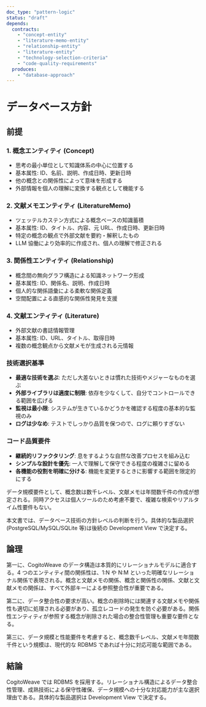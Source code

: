 ```yaml
---
doc_type: "pattern-logic"
status: "draft"
depends:
  contracts:
    - "concept-entity"
    - "literature-memo-entity"
    - "relationship-entity"
    - "literature-entity"
    - "technology-selection-criteria"
    - "code-quality-requirements"
  produces:
    - "database-approach"
---
```


# データベース方針

## 前提

### 1. 概念エンティティ (Concept)

<!-- PREMISE_BEGIN: concept-entity -->

- 思考の最小単位として知識体系の中心に位置する
- 基本属性: ID、名前、説明、作成日時、更新日時
- 他の概念との関係性によって意味を形成する
- 外部情報を個人の理解に変換する観点として機能する

<!-- PREMISE_END: concept-entity -->

### 2. 文献メモエンティティ (LiteratureMemo)

<!-- PREMISE_BEGIN: literature-memo-entity -->

- ツェッテルカステン方式による概念ベースの知識蓄積
- 基本属性: ID、タイトル、内容、元 URL、作成日時、更新日時
- 特定の概念の観点で外部文献を要約・解釈したもの
- LLM 協働により効率的に作成され、個人の理解で修正される

<!-- PREMISE_END: literature-memo-entity -->

### 3. 関係性エンティティ (Relationship)

<!-- PREMISE_BEGIN: relationship-entity -->

- 概念間の無向グラフ構造による知識ネットワーク形成
- 基本属性: ID、関係名、説明、作成日時
- 個人的な関係語彙による柔軟な関係定義
- 空間配置による直感的な関係性発見を支援

<!-- PREMISE_END: relationship-entity -->

### 4. 文献エンティティ (Literature)

<!-- PREMISE_BEGIN: literature-entity -->

- 外部文献の書誌情報管理
- 基本属性: ID、URL、タイトル、取得日時
- 複数の概念観点から文献メモが生成される元情報

<!-- PREMISE_END: literature-entity -->

### 技術選択基準

<!-- PREMISE_BEGIN: technology-selection-criteria -->

- **最適な技術を選ぶ**: ただし大差ないときは慣れた技術やメジャーなものを選ぶ
- **外部ライブラリは適度に制限**: 依存を少なくして、自分でコントロールできる範囲を広げる
- **監視は最小限**: システムが生きているかどうかを確認する程度の基本的な監視のみ
- **ログは少なめ**: テストでしっかり品質を保つので、ログに頼りすぎない

<!-- PREMISE_END: technology-selection-criteria -->

### コード品質要件

<!-- PREMISE_BEGIN: code-quality-requirements -->

- **継続的リファクタリング**: 息をするような自然な改善プロセスを組み込む
- **シンプルな設計を優先**: 一人で理解して保守できる程度の複雑さに留める
- **各機能の役割を明確に分ける**: 機能を変更するときに影響する範囲を限定的にする

<!-- PREMISE_END: code-quality-requirements -->

データ規模要件として、概念数は数千レベル、文献メモは年間数千件の作成が想定される。同時アクセスは個人ツールのため考慮不要で、複雑な検索やリアルタイム性要件もない。

本文書では、データベース技術の方針レベルの判断を行う。具体的な製品選択(PostgreSQL/MySQL/SQLite 等)は後続の Development View で決定する。

## 論理

第一に、CogitoWeave のデータ構造は本質的にリレーショナルモデルに適合する。4 つのエンティティ間の関係性は、1:N や N:M といった明確なリレーショナル関係で表現される。概念と文献メモの関係、概念と関係性の関係、文献と文献メモの関係は、すべて外部キーによる参照整合性が重要である。

第二に、データ整合性の要求が高い。概念の削除時には関連する文献メモや関係性も適切に処理される必要があり、孤立レコードの発生を防ぐ必要がある。関係性エンティティが参照する概念が削除された場合の整合性管理も重要な要件となる。

第三に、データ規模と性能要件を考慮すると、概念数千レベル、文献メモ年間数千件という規模は、現代的な RDBMS であれば十分に対応可能な範囲である。

## 結論

<!-- GLOBAL_CONCLUSION_BEGIN: database-approach -->

CogitoWeave では RDBMS を採用する。リレーショナル構造によるデータ整合性管理、成熟技術による保守性確保、データ規模への十分な対応能力が主な選択理由である。具体的な製品選択は Development View で決定する。

<!-- GLOBAL_CONCLUSION_END: database-approach -->
